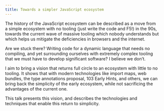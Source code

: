 ```yaml
---
title: Towards a simpler JavaScript ecosystem
---
```


The history of the JavaScript ecosystem can be described as a move from a simple ecosystem with no tooling (just write the code and F5!) in the 90s, towards the current wave of massive tooling which nobody understands but which helps us mitigate the deficiencies in browsers and the internet. 

Are we stuck there? Writing code for a dynamic language that needs no compiling, and yet surrounding ourselves with extremely complex tooling that we must have to develop significant software? I believe we don’t.

I aim to bring a vision that returns full circle to an ecosystem with little to no tooling. It shows that with modern technologies like import maps, web bundles, the type annotations proposal, 103 Early Hints, and others, we can bring back the simplicity of the early ecosystem, while not sacrificing the advantages of the current one.

This talk presents this vision, and describes the technologies and techniques that enable this return to simplicity.